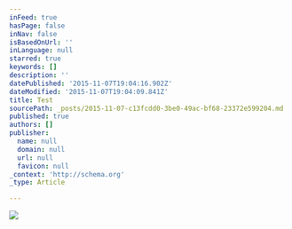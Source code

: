 ```yaml
---
inFeed: true
hasPage: false
inNav: false
isBasedOnUrl: ''
inLanguage: null
starred: true
keywords: []
description: ''
datePublished: '2015-11-07T19:04:16.902Z'
dateModified: '2015-11-07T19:04:09.841Z'
title: Test
sourcePath: _posts/2015-11-07-c13fcdd0-3be0-49ac-bf68-23372e599204.md
published: true
authors: []
publisher:
  name: null
  domain: null
  url: null
  favicon: null
_context: 'http://schema.org'
_type: Article

---
```

![](https://the-grid-user-content.s3-us-west-2.amazonaws.com/f4bcff92-d45d-4899-abf6-8515242a3468.jpg)